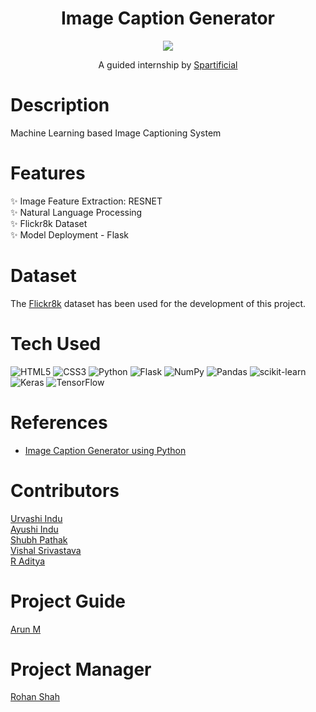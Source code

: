 <div align="center">
      <h1> Image Caption Generator </h1>
     </div>

<div align="center">
      <img src="https://user-images.githubusercontent.com/59119736/218529912-7708724c-d2f7-41a3-a1fd-ea3fe55b9c73.png">
      <p>A guided internship by <a href="https://spartificial.com"> Spartificial </a><p>
</div>


# Description
Machine Learning based Image Captioning System 

# Features
✨ Image Feature Extraction: RESNET  
✨ Natural Language Processing  
✨ Flickr8k Dataset  
✨ Model Deployment - Flask  

# Dataset
The [Flickr8k](https://www.kaggle.com/datasets/shadabhussain/flickr8k) dataset has been used for the development of this project.

# Tech Used
 ![HTML5](https://img.shields.io/badge/html5-%23E34F26.svg?style=for-the-badge&logo=html5&logoColor=white) ![CSS3](https://img.shields.io/badge/css3-%231572B6.svg?style=for-the-badge&logo=css3&logoColor=white) ![Python](https://img.shields.io/badge/python-3670A0?style=for-the-badge&logo=python&logoColor=ffdd54) ![Flask](https://img.shields.io/badge/flask-%23000.svg?style=for-the-badge&logo=flask&logoColor=white) ![NumPy](https://img.shields.io/badge/numpy-%23013243.svg?style=for-the-badge&logo=numpy&logoColor=white) ![Pandas](https://img.shields.io/badge/pandas-%23150458.svg?style=for-the-badge&logo=pandas&logoColor=white) ![scikit-learn](https://img.shields.io/badge/scikit--learn-%23F7931E.svg?style=for-the-badge&logo=scikit-learn&logoColor=white) ![Keras](https://img.shields.io/badge/Keras-%23D00000.svg?style=for-the-badge&logo=Keras&logoColor=white) ![TensorFlow](https://img.shields.io/badge/TensorFlow-%23FF6F00.svg?style=for-the-badge&logo=TensorFlow&logoColor=white)
 
# References
- [Image Caption Generator using Python](https://www.hackersrealm.net/post/image-caption-generator-using-python)
      
# Contributors
[Urvashi Indu](https://github.com/urvashi16)  
[Ayushi Indu](https://github.com/ayushi200116)  
[Shubh Pathak](https://github.com/shubh0614)  
[Vishal Srivastava](https://github.com/Dark8203)  
[R Aditya](https://github.com/adityarags)  
 
# Project Guide
[Arun M](https://www.linkedin.com/in/arun-madakannu-bb919a20b/)  

# Project Manager
[Rohan Shah](https://www.linkedin.com/in/rohan-shah-315366153/)  
